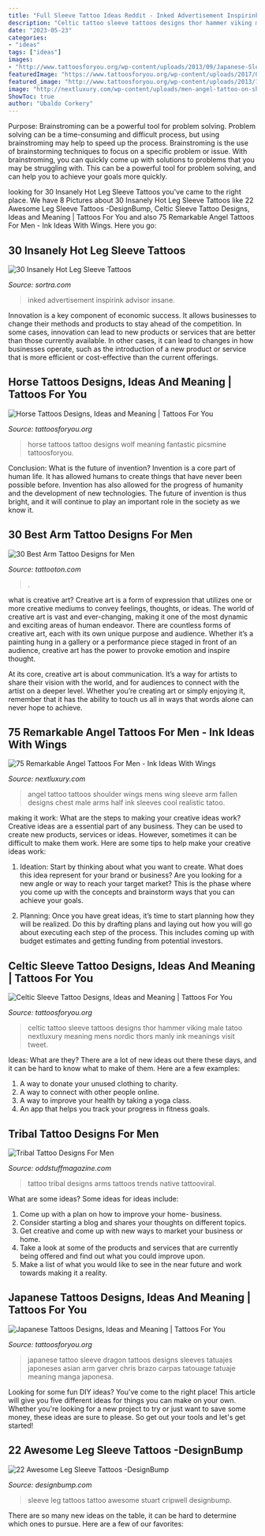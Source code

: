 ```yaml
---
title: "Full Sleeve Tattoo Ideas Reddit - Inked Advertisement Inspirink Advisor Insane"
description: "Celtic tattoo sleeve tattoos designs thor hammer viking male tatoo nextluxury meaning mens nordic thors manly ink meanings visit tweet"
date: "2023-05-23"
categories:
- "ideas"
tags: ["ideas"]
images:
- "http://www.tattoosforyou.org/wp-content/uploads/2013/09/Japanese-Sleeve-Tattoo.jpg"
featuredImage: "https://www.tattoosforyou.org/wp-content/uploads/2017/09/Celtic-Tattoo-Sleeve.jpg"
featured_image: "http://www.tattoosforyou.org/wp-content/uploads/2013/10/Horse-Tattoos-For-Men.jpg"
image: "http://nextluxury.com/wp-content/uploads/men-angel-tattoo-on-shoulder.jpg"
ShowToc: true
author: "Ubaldo Corkery"
---
```



Purpose: Brainstroming can be a powerful tool for problem solving.
Problem solving can be a time-consuming and difficult process, but using brainstroming may help to speed up the process. Brainstroming is the use of brainstorming techniques to focus on a specific problem or issue. With brainstroming, you can quickly come up with solutions to problems that you may be struggling with. This can be a powerful tool for problem solving, and can help you to achieve your goals more quickly.

	

		
looking for 30 Insanely Hot Leg Sleeve Tattoos you've came to the right place. We have 8 Pictures about 30 Insanely Hot Leg Sleeve Tattoos like 22 Awesome Leg Sleeve Tattoos -DesignBump, Celtic Sleeve Tattoo Designs, Ideas and Meaning | Tattoos For You and also 75 Remarkable Angel Tattoos For Men - Ink Ideas With Wings. Here you go:
		
    
## 30 Insanely Hot Leg Sleeve Tattoos

<img loading=lazy src="https://www.sortra.com/wp-content/uploads/2015/02/leg-sleeve-tattoos51.jpg" onerror="this.onerror=null;this.src='https://tse2.mm.bing.net/th?id=OIP.1uPGx17Tean-DH77_BLHjwHaLH&amp;pid=15.1';" alt="30 Insanely Hot Leg Sleeve Tattoos">

_Source: sortra.com_

>inked advertisement inspirink advisor insane. 

	

Innovation is a key component of economic success. It allows businesses to change their methods and products to stay ahead of the competition. In some cases, innovation can lead to new products or services that are better than those currently available. In other cases, it can lead to changes in how businesses operate, such as the introduction of a new product or service that is more efficient or cost-effective than the current offerings.

    
## Horse Tattoos Designs, Ideas And Meaning | Tattoos For You

<img loading=lazy src="http://www.tattoosforyou.org/wp-content/uploads/2013/10/Horse-Tattoos-For-Men.jpg" onerror="this.onerror=null;this.src='https://tse1.mm.bing.net/th?id=OIP.bcKni1cwv0f3zXpAvetF9wHaJ3&amp;pid=15.1';" alt="Horse Tattoos Designs, Ideas and Meaning | Tattoos For You">

_Source: tattoosforyou.org_

>horse tattoos tattoo designs wolf meaning fantastic picsmine tattoosforyou. 

	

Conclusion: What is the future of invention?
Invention is a core part of human life. It has allowed humans to create things that have never been possible before. Invention has also allowed for the progress of humanity and the development of new technologies. The future of invention is thus bright, and it will continue to play an important role in the society as we know it.

    
## 30 Best Arm Tattoo Designs For Men

<img loading=lazy src="https://tattooton.com/wp-content/uploads/2013/10/Arm-Tattoos-For-Men-12.jpg" onerror="this.onerror=null;this.src='https://tse2.mm.bing.net/th?id=OIP.Jf43Wk3jviED5YQHvmCOwwHaLH&amp;pid=15.1';" alt="30 Best Arm Tattoo Designs for Men">

_Source: tattooton.com_

>. 

	

what is creative art?
Creative art is a form of expression that utilizes one or more creative mediums to convey feelings, thoughts, or ideas. The world of creative art is vast and ever-changing, making it one of the most dynamic and exciting areas of human endeavor.
There are countless forms of creative art, each with its own unique purpose and audience. Whether it’s a painting hung in a gallery or a performance piece staged in front of an audience, creative art has the power to provoke emotion and inspire thought.

At its core, creative art is about communication. It’s a way for artists to share their vision with the world, and for audiences to connect with the artist on a deeper level. Whether you’re creating art or simply enjoying it, remember that it has the ability to touch us all in ways that words alone can never hope to achieve.

    
## 75 Remarkable Angel Tattoos For Men - Ink Ideas With Wings

<img loading=lazy src="http://nextluxury.com/wp-content/uploads/men-angel-tattoo-on-shoulder.jpg" onerror="this.onerror=null;this.src='https://tse2.mm.bing.net/th?id=OIP.cg9VFBxzuHd3BoVRPhNQsgAAAA&amp;pid=15.1';" alt="75 Remarkable Angel Tattoos For Men - Ink Ideas With Wings">

_Source: nextluxury.com_

>angel tattoo tattoos shoulder wings mens wing sleeve arm fallen designs chest male arms half ink sleeves cool realistic tatoo. 

	

making it work: What are the steps to making your creative ideas work?
Creative ideas are a essential part of any business. They can be used to create new products, services or ideas. However, sometimes it can be difficult to make them work. Here are some tips to help make your creative ideas work:
1. Ideation: Start by thinking about what you want to create. What does this idea represent for your brand or business? Are you looking for a new angle or way to reach your target market? This is the phase where you come up with the concepts and brainstorm ways that you can achieve your goals.

2. Planning: Once you have great ideas, it’s time to start planning how they will be realized. Do this by drafting plans and laying out how you will go about executing each step of the process. This includes coming up with budget estimates and getting funding from potential investors.


    
## Celtic Sleeve Tattoo Designs, Ideas And Meaning | Tattoos For You

<img loading=lazy src="https://www.tattoosforyou.org/wp-content/uploads/2017/09/Celtic-Tattoo-Sleeve.jpg" onerror="this.onerror=null;this.src='https://tse4.mm.bing.net/th?id=OIP.e1GPJI1Ehr9D7hflylXmKgHaK5&amp;pid=15.1';" alt="Celtic Sleeve Tattoo Designs, Ideas and Meaning | Tattoos For You">

_Source: tattoosforyou.org_

>celtic tattoo sleeve tattoos designs thor hammer viking male tatoo nextluxury meaning mens nordic thors manly ink meanings visit tweet. 

	

Ideas: What are they?
There are a lot of new ideas out there these days, and it can be hard to know what to make of them. Here are a few examples:
1. A way to donate your unused clothing to charity.
2. A way to connect with other people online.
3. A way to improve your health by taking a yoga class.
4. An app that helps you track your progress in fitness goals.

    
## Tribal Tattoo Designs For Men

<img loading=lazy src="https://oddstuffmagazine.com/wp-content/uploads/2014/01/tribal-tattoo-designs-for-arms-13.jpg" onerror="this.onerror=null;this.src='https://tse2.mm.bing.net/th?id=OIP.9qPDk_vPz5pZxfQLlapAZwHaJ0&amp;pid=15.1';" alt="Tribal Tattoo Designs For Men">

_Source: oddstuffmagazine.com_

>tattoo tribal designs arms tattoos trends native tattooviral. 

	

What are some ideas?
Some ideas for ideas include:
1. Come up with a plan on how to improve your home- business. 
2. Consider starting a blog and shares your thoughts on different topics. 
3. Get creative and come up with new ways to market your business or home. 
4. Take a look at some of the products and services that are currently being offered and find out what you could improve upon. 
5. Make a list of what you would like to see in the near future and work towards making it a reality. 

    
## Japanese Tattoos Designs, Ideas And Meaning | Tattoos For You

<img loading=lazy src="http://www.tattoosforyou.org/wp-content/uploads/2013/09/Japanese-Sleeve-Tattoo.jpg" onerror="this.onerror=null;this.src='https://tse2.mm.bing.net/th?id=OIP.ds-wx0GMinjWO3F_q7H6sQHaPu&amp;pid=15.1';" alt="Japanese Tattoos Designs, Ideas and Meaning | Tattoos For You">

_Source: tattoosforyou.org_

>japanese tattoo sleeve dragon tattoos designs sleeves tatuajes japoneses asian arm garver chris brazo carpas tatouage tatuaje meaning manga japonesa. 

	

Looking for some fun DIY ideas? You've come to the right place! This article will give you five different ideas for things you can make on your own. Whether you're looking for a new project to try or just want to save some money, these ideas are sure to please. So get out your tools and let's get started!

    
## 22 Awesome Leg Sleeve Tattoos -DesignBump

<img loading=lazy src="https://cdn.designbump.com/wp-content/uploads/2015/09/Stuart-G-Cripwell-Leg-Sleeve.jpg" onerror="this.onerror=null;this.src='https://tse2.mm.bing.net/th?id=OIP.twXMAGyJgJK_sqZ9kJ4o8QHaLH&amp;pid=15.1';" alt="22 Awesome Leg Sleeve Tattoos -DesignBump">

_Source: designbump.com_

>sleeve leg tattoos tattoo awesome stuart cripwell designbump. 

	

There are so many new ideas on the table, it can be hard to determine which ones to pursue. Here are a few of our favorites: 

